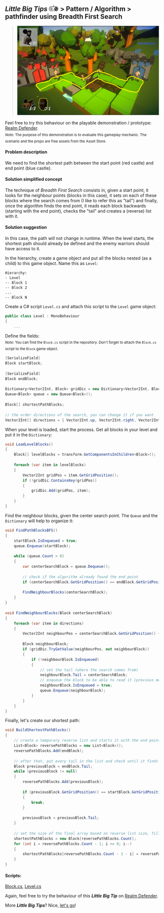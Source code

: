 ## _**Little Big Tips**_ ![Joystick](https://raw.githubusercontent.com/alissin/alissin.github.io/master/images/joystick.png) > Pattern / Algorithm > pathfinder using Breadth First Search

> ![Realm Defender](./../../z_images/realm_defender/breadth-first-search.png)

Feel free to try this behaviour on the playable demonstration / prototype: [Realm Defender](https://simmer.io/@alissin/realm-defender).<br/>
<sub>_Note_: The purpose of this demonstration is to evaluate this gameplay mechanic. The scenario and the props are free assets from the Asset Store.</sub>

#### Problem description
We need to find the shortest path between the start point (red castle) and end point (blue castle).

#### Solution simplified concept
The technique of _Breadth First Search_ consists in, given a start point, it looks for the neighbour points (blocks in this case), it sets on each of these blocks where the search comes from (I like to refer this as "tail") and finally, once the algorithm finds the end point, it reads each block backwards (starting with the end point), checks the "tail" and creates a (reverse) list with it.

#### Solution suggestion
In this case, the path will not change in runtime. When the level starts, the shortest path should already be defined and the enemy warriors should have access to it.

In the hierarchy, create a game object and put all the blocks nested (as a child) to this game object. Name this as `Level`:

```
Hierarchy:
- Level
-- Block 1
-- Block 2
...
-- Block N
```

Create a C# script `Level.cs` and attach this script to the `Level` game object:

```csharp
public class Level : MonoBehaviour
{
    ...
```

Define the fields:<br/>
<sub>_Note_: You can find the `Block.cs` script in the repository. Don't forget to attach the `Block.cs` script to the `Block` game object.</sub>

```csharp
[SerializeField]
Block startBlock;

[SerializeField]
Block endBlock;

Dictionary<Vector2Int, Block> gridDic = new Dictionary<Vector2Int, Block>();
Queue<Block> queue = new Queue<Block>();

Block[] shortestPathBlocks;

// the order directions of the search, you can change it if you want
Vector2Int[] directions = { Vector2Int.up, Vector2Int.right, Vector2Int.down, Vector2Int.left };
```

When your level is loaded, start the process. Get all blocks in your level and put it in the `Dictionary`:

```csharp
void LoadLevelBlocks()
{
    Block[] levelBlocks = transform.GetComponentsInChildren<Block>();

    foreach (var item in levelBlocks)
    {
        Vector2Int gridPos = item.GetGridPosition();
        if (!gridDic.ContainsKey(gridPos)) 
        {
            gridDic.Add(gridPos, item);
        }
    }
}
```

Find the neighbour blocks, given the center search point. The `Queue` and the `Dictionary` will help to organize it:

```csharp
void FindPathBlocksBFS()
{
    startBlock.IsEnqueued = true;
    queue.Enqueue(startBlock);

    while (queue.Count > 0)
    {
        var centerSearchBlock = queue.Dequeue();

        // check if the algorithm already found the end point
        if (centerSearchBlock.GetGridPosition() == endBlock.GetGridPosition()) break;

        FindNeighbourBlocks(centerSearchBlock);
    }
}

void FindNeighbourBlocks(Block centerSearchBlock)
{
    foreach (var item in directions)
    {
        Vector2Int neighbourPos = centerSearchBlock.GetGridPosition() + item;

        Block neighbourBlock;
        if (gridDic.TryGetValue(neighbourPos, out neighbourBlock))
        {
            if (!neighbourBlock.IsEnqueued)
            {
                // set the tail (where the search comes from)
                neighbourBlock.Tail = centerSearchBlock;
                // enqueue the block to be able to read it (previous method)
                neighbourBlock.IsEnqueued = true;
                queue.Enqueue(neighbourBlock);
            }
        }
    }
}
```

Finally, let's create our shortest path:

```csharp
void BuildShortestPathBlocks()
{
    // create a temporary reverse list and starts it with the end point
    List<Block> reversePathBlocks = new List<Block>();
    reversePathBlocks.Add(endBlock);

    // after that, put every tail in the list and check until it finds the start point
    Block previousBlock = endBlock.Tail;
    while (previousBlock != null)
    {
        reversePathBlocks.Add(previousBlock);

        if (previousBlock.GetGridPosition() == startBlock.GetGridPosition())
        {
            break;
        }

        previousBlock = previousBlock.Tail;
    }

    // set the size of the final array based on reverse list size, fill it in a reverse mode and here we go: our shortest path blocks!
    shortestPathBlocks = new Block[reversePathBlocks.Count];
    for (int i = reversePathBlocks.Count - 1; i >= 0; i--)
    {
        shortestPathBlocks[reversePathBlocks.Count - 1 - i] = reversePathBlocks[i];
    }
}
```

#### Scripts:
[Block.cs](./Block.cs), [Level.cs](./Level.cs)

Again, feel free to try the behaviour of this _**Little Big Tip**_ on [Realm Defender](https://simmer.io/@alissin/realm-defender).

More _**Little Big Tips**_? Nice, [let's go](https://github.com/alissin/little-big-tips)!